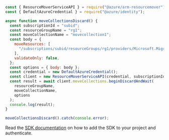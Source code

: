 ```javascript
const { ResourceMoverServiceAPI } = require("@azure/arm-resourcemover");
const { DefaultAzureCredential } = require("@azure/identity");

async function moveCollectionsDiscard() {
  const subscriptionId = "subid";
  const resourceGroupName = "rg1";
  const moveCollectionName = "movecollection1";
  const body = {
    moveResources: [
      "/subscriptions/subid/resourceGroups/rg1/providers/Microsoft.Migrate/MoveCollections/movecollection1/MoveResources/moveresource1",
    ],
    validateOnly: false,
  };
  const options = { body: body };
  const credential = new DefaultAzureCredential();
  const client = new ResourceMoverServiceAPI(credential, subscriptionId);
  const result = await client.moveCollections.beginDiscardAndWait(
    resourceGroupName,
    moveCollectionName,
    options
  );
  console.log(result);
}

moveCollectionsDiscard().catch(console.error);
```

Read the [SDK documentation](https://github.com/Azure/azure-sdk-for-js/blob/%40azure%2Farm-resourcemover_2.0.1/sdk/resourcemover/arm-resourcemover/README.md) on how to add the SDK to your project and authenticate.
